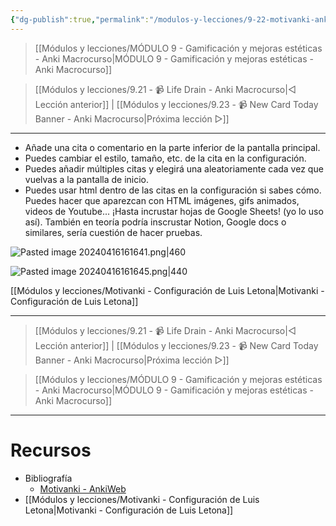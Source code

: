 ```yaml
---
{"dg-publish":true,"permalink":"/modulos-y-lecciones/9-22-motivanki-anki-macrocurso/","noteIcon":"","updated":"2024-05-22T20:20:54.692+02:00"}
---
```



> [[Módulos y lecciones/MÓDULO 9 - Gamificación y mejoras estéticas - Anki Macrocurso\|MÓDULO 9 - Gamificación y mejoras estéticas - Anki Macrocurso]]

> [[Módulos y lecciones/9.21 - 📹 Life Drain - Anki Macrocurso\|◁ Lección anterior]] | [[Módulos y lecciones/9.23 - 📹 New Card Today Banner - Anki Macrocurso\|Próxima lección ▷]]

---

- Añade una cita o comentario en la parte inferior de la pantalla principal.
- Puedes cambiar el estilo, tamaño, etc. de la cita en la configuración.
- Puedes añadir múltiples citas y elegirá una aleatoriamente cada vez que vuelvas a la pantalla de inicio.
- Puedes usar html dentro de las citas en la configuración si sabes cómo. Puedes hacer que aparezcan con HTML imágenes, gifs animados, videos de Youtube... ¡Hasta incrustar hojas de Google Sheets! (yo lo uso así). También en teoría podría inscrustar Notion, Google docs o similares, sería cuestión de hacer pruebas.

![Pasted image 20240416161641.png|460](/img/user/ANEXOS/Pasted%20image%2020240416161641.png)

![Pasted image 20240416161645.png|440](/img/user/ANEXOS/Pasted%20image%2020240416161645.png)

[[Módulos y lecciones/Motivanki - Configuración de Luis Letona\|Motivanki - Configuración de Luis Letona]]

---

> [[Módulos y lecciones/9.21 - 📹 Life Drain - Anki Macrocurso\|◁ Lección anterior]] | [[Módulos y lecciones/9.23 - 📹 New Card Today Banner - Anki Macrocurso\|Próxima lección ▷]]

> [[Módulos y lecciones/MÓDULO 9 - Gamificación y mejoras estéticas - Anki Macrocurso\|MÓDULO 9 - Gamificación y mejoras estéticas - Anki Macrocurso]]

---

# Recursos
- Bibliografía
	- [Motivanki - AnkiWeb](https://ankiweb.net/shared/info/663438166)
- [[Módulos y lecciones/Motivanki - Configuración de Luis Letona\|Motivanki - Configuración de Luis Letona]]